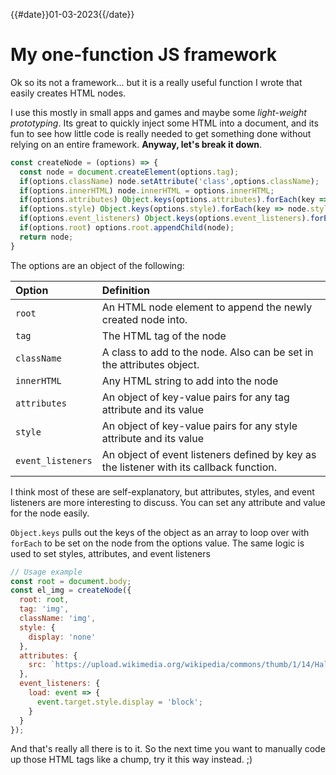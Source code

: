 {{#date}}01-03-2023{{/date}}
# My one-function JS framework

Ok so its not a framework... but it is a really useful function I wrote that easily creates HTML nodes.

I use this mostly in small apps and games and maybe some *light-weight prototyping*. Its great to quickly inject some HTML into a document, and its fun to see how little code is really needed to get something done without relying on an entire framework. **Anyway, let's break it down**.

```javascript
const createNode = (options) => {
  const node = document.createElement(options.tag);
  if(options.className) node.setAttribute('class',options.className);
  if(options.innerHTML) node.innerHTML = options.innerHTML;
  if(options.attributes) Object.keys(options.attributes).forEach(key => node.setAttribute(key,options.attributes[key]) );
  if(options.style) Object.keys(options.style).forEach(key => node.style[key] = options.style[key]);
  if(options.event_listeners) Object.keys(options.event_listeners).forEach(key => node.addEventListener(key,options.event_listeners[key]) )
  if(options.root) options.root.appendChild(node);
  return node;
}
```
The options are an object of the following:

Option | Definition
:--- | :---
`root` | An HTML node element to append the newly created node into.
`tag` | The HTML tag of the node
`className` | A class to add to the node. Also can be set in the attributes object.
`innerHTML` | Any HTML string to add into the node
`attributes` | An object of key-value pairs for any tag attribute and its value
`style` | An object of key-value pairs for any style attribute and its value
`event_listeners` | An object of event listeners defined by key as the listener with its callback function.

I think most of these are self-explanatory, but attributes, styles, and event listeners are more interesting to discuss. You can set any attribute and value for the node easily.

`Object.keys` pulls out the keys of the object as an array to loop over with `forEach` to be set on the node from the options value. The same logic is used to set styles, attributes, and event listeners

```javascript
// Usage example
const root = document.body;
const el_img = createNode({
  root: root,
  tag: 'img',
  className: 'img',
  style: {
    display: 'none'
  },
  attributes: {
    src: `https://upload.wikimedia.org/wikipedia/commons/thumb/1/14/Half-Life_2_Logo.svg/740px-Half-Life_2_Logo.svg.png?20090427193755`
  },
  event_listeners: {
    load: event => {
      event.target.style.display = 'block';
    }
  }
});
```

And that's really all there is to it. So the next time you want to manually code up those HTML tags like a chump, try it this way instead. ;)
